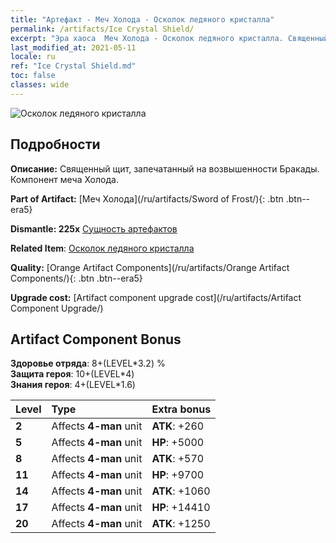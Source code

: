 ```yaml
---
title: "Артефакт - Меч Холода - Осколок ледяного кристалла"
permalink: /artifacts/Ice Crystal Shield/
excerpt: "Эра хаоса  Меч Холода - Осколок ледяного кристалла. Священный щит, запечатанный на возвышенности Бракады. Компонент меча Холода."
last_modified_at: 2021-05-11
locale: ru
ref: "Ice Crystal Shield.md"
toc: false
classes: wide
---
```


 ![Осколок ледяного кристалла](/images/t/artifact_40435.png)



## Подробности

 **Описание:** Священный щит, запечатанный на возвышенности Бракады. Компонент меча Холода.

 **Part of Artifact:** [Меч Холода](/ru/artifacts/Sword of Frost/){: .btn .btn--era5}

 **Dismantle: 225x** [Сущность артефактов](/ItemsRU/con_905/)

 **Related Item**: [Осколок ледяного кристалла](/ItemsRU/art_164/)

 **Quality:** [Orange Artifact Components](/ru/artifacts/Orange Artifact Components/){: .btn .btn--era5}

 **Upgrade cost:** [Artifact component upgrade cost](/ru/artifacts/Artifact Component Upgrade/)

## Artifact Component Bonus

  **Здоровье отряда**: 8+(LEVEL\*3.2) %<br/>**Защита героя**: 10+(LEVEL\*4)<br/>**Знания героя**: 4+(LEVEL\*1.6)

  |  Level  | Type |    Extra bonus  | 
  |:--------|:-----|:----------------| 
  | **2** | Affects **4-man** unit | **ATK**: +260 | 
  | **5** | Affects **4-man** unit | **HP**: +5000 | 
  | **8** | Affects **4-man** unit | **ATK**: +570 | 
  | **11** | Affects **4-man** unit | **HP**: +9700 | 
  | **14** | Affects **4-man** unit | **ATK**: +1060 | 
  | **17** | Affects **4-man** unit | **HP**: +14410 | 
  | **20** | Affects **4-man** unit | **ATK**: +1250 | 
